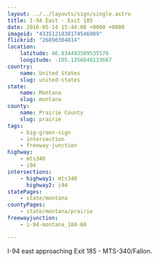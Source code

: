 ```yaml
---
layout: ../../layouts/sign/single.astro
title: I-94 East - Exit 185
date: 2016-05-14 15:44:08 +0000 +0000
imageid: "4335121838174546989"
flickrid: "26890304814"
location:
    latitude: 46.834493589535576
    longitude: -105.1356840133667
country:
    name: United States
    slug: united-states
state:
    name: Montana
    slug: montana
county:
    name: Prairie County
    slug: prairie
tags:
    - big-green-sign
    - intersection
    - freeway-junction
highway:
    - mts340
    - i94
intersections:
    - highway1: mts340
      highway2: i94
statePages:
    - state/montana
countyPages:
    - state/montana/prairie
freewayjunction:
    - i-94-montana_184-68

---
```

I-94 east approaching Exit 185 - MTS-340/Fallon.
